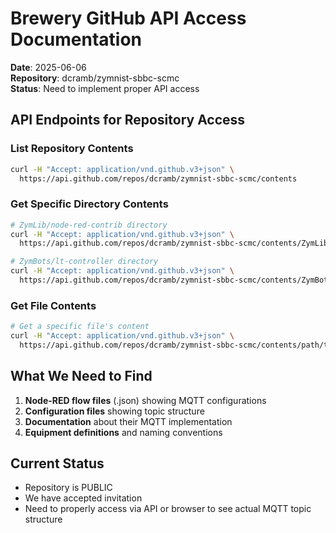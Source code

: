 # Brewery GitHub API Access Documentation
**Date**: 2025-06-06  
**Repository**: dcramb/zymnist-sbbc-scmc  
**Status**: Need to implement proper API access

## API Endpoints for Repository Access

### List Repository Contents
```bash
curl -H "Accept: application/vnd.github.v3+json" \
  https://api.github.com/repos/dcramb/zymnist-sbbc-scmc/contents
```

### Get Specific Directory Contents
```bash
# ZymLib/node-red-contrib directory
curl -H "Accept: application/vnd.github.v3+json" \
  https://api.github.com/repos/dcramb/zymnist-sbbc-scmc/contents/ZymLib/node-red-contrib

# ZymBots/lt-controller directory  
curl -H "Accept: application/vnd.github.v3+json" \
  https://api.github.com/repos/dcramb/zymnist-sbbc-scmc/contents/ZymBots/lt-controller
```

### Get File Contents
```bash
# Get a specific file's content
curl -H "Accept: application/vnd.github.v3+json" \
  https://api.github.com/repos/dcramb/zymnist-sbbc-scmc/contents/path/to/file.json
```

## What We Need to Find
1. **Node-RED flow files** (.json) showing MQTT configurations
2. **Configuration files** showing topic structure
3. **Documentation** about their MQTT implementation
4. **Equipment definitions** and naming conventions

## Current Status
- Repository is PUBLIC
- We have accepted invitation
- Need to properly access via API or browser to see actual MQTT topic structure